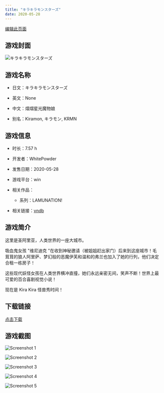 ```yaml
---
title: "キラキラモンスターズ"
date: 2020-05-28
---
```

[编辑此页面](https://github.com/ACG-3/ADV3-source/blob/main/source/_posts/%E3%82%AD%E3%83%A9%E3%82%AD%E3%83%A9%E3%83%A2%E3%83%B3%E3%82%B9%E3%82%BF%E3%83%BC%E3%82%BA.md)

## 游戏封面

![キラキラモンスターズ](https%3A//pan.timero.xyz/onedrive/img_lib_001/%E3%82%AD%E3%83%A9%E3%82%AD%E3%83%A9%E3%83%A2%E3%83%B3%E3%82%B9%E3%82%BF%E3%83%BC%E3%82%BA_cover.avif)


## 游戏名称

- 日文：キラキラモンスターズ
- 英文：None
- 中文：熠熠星光魔物娘

- 别名：Kiramon, キラモン, KRMN


## 游戏信息

- 时长：7.57 h
- 开发者：WhitePowder
- 发售日期：2020-05-28
- 游戏平台：win
- 相关作品：
   - 系列：LAMUNATION!

- 相关链接：[vndb](https://vndb.org/v24802)


## 游戏简介

这里是圣阿里亚，人类世界的一座大城市。

吸血鬼女孩 "维尼迪克 "在收到神秘邀请（被姐姐赶出家门）后来到这座城市！毛茸茸的狼人阿里萨、梦幻般的恶魔伊芙和温和的弗兰也加入了她的行列，他们决定合租一栋房子！

这些现代妖怪女孩在人类世界横冲直撞，她们永远亲密无间，笑声不断！世界上最可爱的百合喜剧视觉小说！

现在是 Kira Kira 怪兽秀时间！




## 下载链接

[点击下载](https://pan.timero.xyz/onedrive/adv_lib_001/%E3%82%AD%E3%83%A9%E3%82%AD%E3%83%A9%E3%83%A2%E3%83%B3%E3%82%B9%E3%82%BF%E3%83%BC%E3%82%BA)


## 游戏截图


![Screenshot 1](https%3A//pan.timero.xyz/onedrive/img_lib_001/%E3%82%AD%E3%83%A9%E3%82%AD%E3%83%A9%E3%83%A2%E3%83%B3%E3%82%B9%E3%82%BF%E3%83%BC%E3%82%BA_Screenshot_1.avif)

![Screenshot 2](https%3A//pan.timero.xyz/onedrive/img_lib_001/%E3%82%AD%E3%83%A9%E3%82%AD%E3%83%A9%E3%83%A2%E3%83%B3%E3%82%B9%E3%82%BF%E3%83%BC%E3%82%BA_Screenshot_2.avif)

![Screenshot 3](https%3A//pan.timero.xyz/onedrive/img_lib_001/%E3%82%AD%E3%83%A9%E3%82%AD%E3%83%A9%E3%83%A2%E3%83%B3%E3%82%B9%E3%82%BF%E3%83%BC%E3%82%BA_Screenshot_3.avif)

![Screenshot 4](https%3A//pan.timero.xyz/onedrive/img_lib_001/%E3%82%AD%E3%83%A9%E3%82%AD%E3%83%A9%E3%83%A2%E3%83%B3%E3%82%B9%E3%82%BF%E3%83%BC%E3%82%BA_Screenshot_4.avif)

![Screenshot 5](https%3A//pan.timero.xyz/onedrive/img_lib_001/%E3%82%AD%E3%83%A9%E3%82%AD%E3%83%A9%E3%83%A2%E3%83%B3%E3%82%B9%E3%82%BF%E3%83%BC%E3%82%BA_Screenshot_5.avif)

